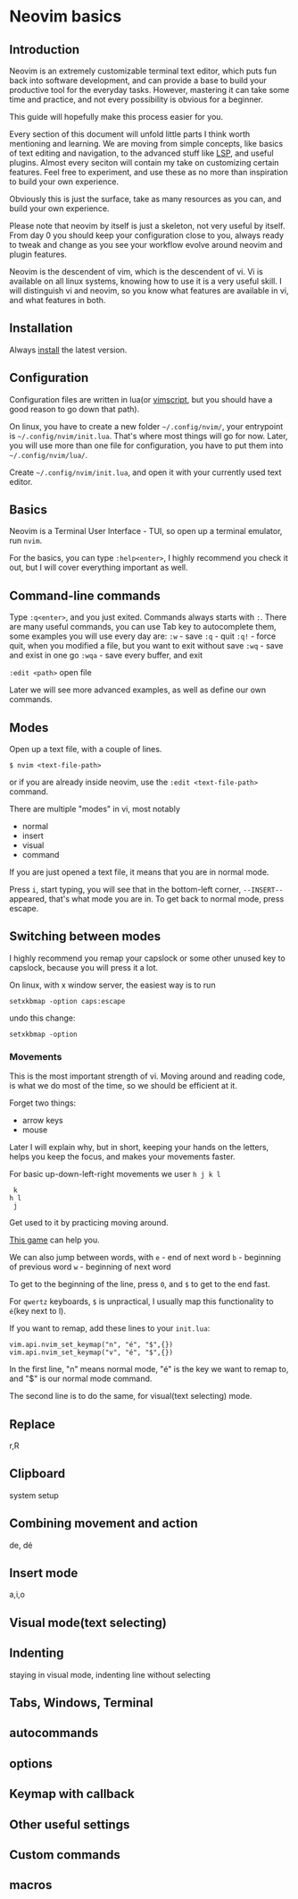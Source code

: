 
# Neovim basics

## Introduction
Neovim is an extremely customizable terminal text editor, which puts fun back into software development, and can provide a base to build your productive tool for the everyday tasks.
However, mastering it can take some time and practice, and not every possibility is obvious for a beginner.

This guide will hopefully make this process easier for you.

Every section of this document will unfold little parts I think worth mentioning and learning. We are moving from simple concepts, like basics of text editing and navigation, to the advanced stuff like [LSP](https://neovim.io/doc/user/lsp.html), and useful plugins. Almost every seciton will contain my take on customizing certain features. Feel free to experiment, and use these as no more than inspiration to build your own experience.

Obviously this is just the surface, take as many resources as you can, and build your own experience.

Please note that neovim by itself is just a skeleton, not very useful by itself. From day 0 you should keep your configuration close to you, always ready to tweak and change as you see your workflow evolve around neovim and plugin features.

Neovim is the descendent of vim, which is the descendent of vi. Vi is available on all linux systems, knowing how to use it is a very useful skill. I will distinguish vi and neovim, so you know what features are available in vi, and what features in both.

## Installation
Always [install](https://github.com/neovim/neovim/wiki/Installing-Neovim) the latest version.

## Configuration

Configuration files are written in lua(or [vimscript](https://learnxinyminutes.com/docs/vimscript/), but you should have a good reason to go down that path).

On linux, you have to create a new folder `~/.config/nvim/`, your entrypoint is `~/.config/nvim/init.lua`. That's where most things will go for now.
Later, you will use more than one file for configuration, you have to put them into `~/.config/nvim/lua/`. 

Create `~/.config/nvim/init.lua`, and open it with your currently used text editor.

## Basics
Neovim is a Terminal User Interface - TUI, so open up a terminal emulator, run `nvim`.

For the basics, you can type `:help<enter>`, I highly recommend you check it out, but I will cover everything important as well.

## Command-line commands

Type `:q<enter>`, and you just exited. Commands always starts with `:`.
There are many useful commands, you can use Tab key to autocomplete them, some examples you will use every day are:
`:w` - save
`:q` - quit
`:q!` - force quit, when you modified a file, but you want to exit without save
`:wq` - save and exist in one go
`:wqa` - save every buffer, and exit

`:edit <path>` open file 

Later we will see more advanced examples, as well as define our own commands.

## Modes

Open up a text file, with a couple of lines.
```
$ nvim <text-file-path>
```
or if you are already inside neovim, use the `:edit <text-file-path>` command.

There are multiple "modes" in vi, most notably
 - normal
 - insert
 - visual
 - command

If you are just opened a text file, it means that you are in normal mode.

Press `i`, start typing, you will see that in the bottom-left corner, `--INSERT--` appeared, that's what mode you are in.
To get back to normal mode, press escape.

## Switching between modes

I highly recommend you remap your capslock or some other unused key to capslock, because you will press it a lot.

On linux, with x window server, the easiest way is to run
```
setxkbmap -option caps:escape
```
undo this change:
```
setxkbmap -option
```

### Movements
This is the most important strength of vi. Moving around and reading code, is what we do most of the time, so we should be efficient at it.

Forget two things:
 - arrow keys
 - mouse

Later I will explain why, but in short, keeping your hands on the letters, helps you keep the focus, and makes your movements faster.

For basic up-down-left-right movements we user `h j k l`
```
 k
h l
 j
```
Get used to it by practicing moving around.

[This game](https://vim-adventures.com/) can help you.

We can also jump between words, with 
`e` - end of next word
`b` - beginning of previous word
`w` - beginning of next word


To get to the beginning of the line, press `0`, and `$` to get to the end fast.

For  `qwertz` keyboards, `$` is unpractical, I usually map this functionality to `é`(key next to l).

If you want to remap, add these lines to your `init.lua`:

```
vim.api.nvim_set_keymap("n", "é", "$",{})
vim.api.nvim_set_keymap("v", "é", "$",{})
```

In the first line, "n" means normal mode, "é" is the key we want to remap to, and "$" is our normal mode command.

The second line is to do the same, for visual(text selecting) mode.

## Replace
r,R
## Clipboard
system setup
## Combining movement and action
de, dé 
## Insert mode
a,i,o
## Visual mode(text selecting)
## Indenting 
staying in visual mode, indenting line without selecting
## Tabs, Windows, Terminal
## autocommands
## options
## Keymap with callback
## Other useful settings
## Custom commands
## macros
